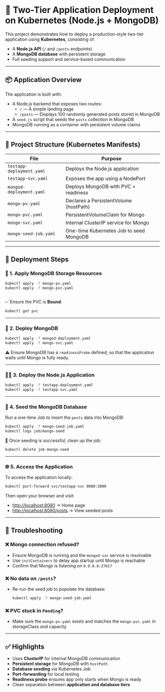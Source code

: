 # 🧱 Two-Tier Application Deployment on Kubernetes (Node.js + MongoDB)

This project demonstrates how to deploy a production-style two-tier application using **Kubernetes**, consisting of:

- A **Node.js API** (`/` and `/posts` endpoints)
- A **MongoDB database** with persistent storage
- Full seeding support and service-based communication

---

## 📦 Application Overview

The application is built with:

- A Node.js backend that exposes two routes:
  - `/` — A simple landing page
  - `/posts` — Displays 100 randomly generated posts stored in MongoDB
- A `seed.js` script that seeds the `posts` collection in MongoDB
- MongoDB running as a container with persistent volume claims

---

## 📁 Project Structure (Kubernetes Manifests)

| File                      | Purpose                                 |
| ------------------------- | --------------------------------------- |
| `testapp-deployment.yaml` | Deploys the Node.js application         |
| `testapp-svc.yaml`        | Exposes the app using a NodePort        |
| `mongod-deployment.yaml`  | Deploys MongoDB with PVC + readiness    |
| `mongo-pv.yaml`           | Declares a PersistentVolume (hostPath)  |
| `mongo-pvc.yaml`          | PersistentVolumeClaim for Mongo         |
| `mongo-svc.yaml`          | Internal ClusterIP service for Mongo    |
| `mongo-seed-job.yaml`     | One-time Kubernetes Job to seed MongoDB |

---

## 🚀 Deployment Steps

### 🧱 1. Apply MongoDB Storage Resources

```bash
kubectl apply -f mongo-pv.yaml
kubectl apply -f mongo-pvc.yaml
```

```

```

✅ Ensure the PVC is **Bound**:

```bash
kubectl get pvc
```

---

### 🍃 2. Deploy MongoDB

```bash
kubectl apply -f mongod-deployment.yaml
kubectl apply -f mongo-svc.yaml
```

⚠️ Ensure MongoDB has a `readinessProbe` defined, so that the application waits until Mongo is fully ready.

---

### 🧑‍💻 3. Deploy the Node.js Application

```bash
kubectl apply -f testapp-deployment.yaml
kubectl apply -f testapp-svc.yaml
```

---

### 🌱 4. Seed the MongoDB Database

Run a one-time Job to insert the `posts` data into MongoDB:

```bash
kubectl apply -f mongo-seed-job.yaml
kubectl logs job/mongo-seed
```

🧼 Once seeding is successful, clean up the job:

```bash
kubectl delete job mongo-seed
```

---

### 🌐 5. Access the Application

To access the application locally:

```bash
kubectl port-forward svc/testapp-svc 8080:3000
```

Then open your browser and visit:

- [http://localhost:8080](http://localhost:8080) → Home page
- [http://localhost:8080/posts](http://localhost:8080/posts) → View seeded posts

---

## 🔧 Troubleshooting

### ❌ Mongo connection refused?

- Ensure MongoDB is running and the `mongod-svc` service is resolvable
- Use `initContainers` to delay app startup until Mongo is reachable
- Confirm that Mongo is listening on `0.0.0.0:27017`

### ❌ No data on `/posts`?

- Re-run the seed job to populate the database:
  ```bash
  kubectl apply -f mongo-seed-job.yaml
  ```

### ❌ PVC stuck in `Pending`?

- Make sure the `mongo-pv.yaml` exists and matches the `mongo-pvc.yaml` in storageClass and capacity

---

## ✅ Highlights

- Uses **ClusterIP** for internal MongoDB communication
- **Persistent storage** for MongoDB with `hostPath`
- **Database seeding** via Kubernetes Job
- **Port-forwarding** for local testing
- **Readiness probe** ensures app only starts when Mongo is ready
- Clean separation between **application and database tiers**
